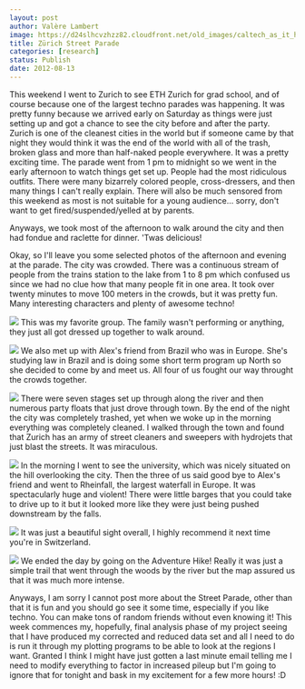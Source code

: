 ```yaml
---
layout: post
author: Valère Lambert
image: https://d24slhcvzhzz82.cloudfront.net/old_images/caltech_as_it_happens/6a0105349b8251970b01774417501d970d.jpg
title: Zürich Street Parade 
categories: [research]
status: Publish
date: 2012-08-13
---
```



This weekend I went to Zurich to see ETH Zurich for grad school, and of course because one of the largest techno parades was happening. It was pretty funny because we arrived early on Saturday as things were just setting up and got a chance to see the city before and after the party. Zurich is one of the cleanest cities in the world but if someone came by that night they would think it was the end of the world with all of the trash, broken glass and more than half-naked people everywhere. It was a pretty exciting time. The parade went from 1 pm to midnight so we went in the early afternoon to watch things get set up. People had the most ridiculous outfits. There were many bizarrely colored people, cross-dressers, and then many things I can't really explain. There will also be much sensored from this weekend as most is not suitable for a young audience... sorry, don't want to get fired/suspended/yelled at by parents.

Anyways, we took most of the afternoon to walk around the city and then had fondue and raclette for dinner. 'Twas delicious!

Okay, so I'll leave you some selected photos of the afternoon and evening at the parade. The city was crowded. There was a continuous stream of people from the trains station to the lake from 1 to 8 pm which confused us since we had no clue how that many people fit in one area. It took over twenty minutes to move 100 meters in the crowds, but it was pretty fun. Many interesting characters and plenty of awesome techno!

![](https://d24slhcvzhzz82.cloudfront.net/old_images/caltech_as_it_happens/6a0105349b8251970b01761730b545970c.jpg)
This was my favorite group. The family wasn't performing or anything, they just all got dressed up together to walk around.


![](https://d24slhcvzhzz82.cloudfront.net/old_images/caltech_as_it_happens/6a0105349b8251970b01761730b5b1970c.jpg)
We also met up with Alex's friend from Brazil who was in Europe. She's studying law in Brazil and is doing some short term program up North so she decided to come by and meet us. All four of us fought our way throught the crowds together.


![](https://d24slhcvzhzz82.cloudfront.net/old_images/caltech_as_it_happens/6a0105349b8251970b0167693c0eb4970b.jpg)
There were seven stages set up through along the river and then numerous party floats that just drove through town. By the end of the night the city was completely trashed, yet when we woke up in the morning everything was completely cleaned. I walked through the town and found that Zurich has an army of street cleaners and sweepers with hydrojets that just blast the streets. It was miraculous.


![](https://d24slhcvzhzz82.cloudfront.net/old_images/caltech_as_it_happens/6a0105349b8251970b0167693c0694970b.jpg)
In the morning I went to see the university, which was nicely situated on the hill overlooking the city. Then the three of us said good bye to Alex's friend and went to Rheinfall, the largest waterfall in Europe. It was spectacularly huge and violent! There were little barges that you could take to drive up to it but it looked more like they were just being pushed downstream by the falls.


![](https://d24slhcvzhzz82.cloudfront.net/old_images/caltech_as_it_happens/6a0105349b8251970b01761730c634970c.jpg)
It was just a beautiful sight overall, I highly recommend it next time you're in Switzerland.


![](https://d24slhcvzhzz82.cloudfront.net/old_images/caltech_as_it_happens/6a0105349b8251970b017744171ca9970d.jpg)
We ended the day by going on the Adventure Hike! Really it was just a simple trail that went through the woods by the river but the map assured us that it was much more intense.

Anyways, I am sorry I cannot post more about the Street Parade, other than that it is fun and you should go see it some time, especially if you like techno. You can make tons of random friends without even knowing it! This week commences my, hopefully, final analysis phase of my project seeing that I have produced my corrected and reduced data set and all I need to do is run it through my plotting programs to be able to look at the regions I want. Granted I think I might have just gotten a last minute email telling me I need to modify everything to factor in increased pileup but I'm going to ignore that for tonight and bask in my excitement for a few more hours! :D

